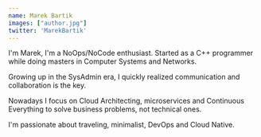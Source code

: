 ```yaml
---
name: Marek Bartik
images: ["author.jpg"]
twitter: 'MarekBartik'
---
```


I'm Marek, I'm a NoOps/NoCode enthusiast. Started as a C++ programmer while doing masters in Computer Systems and Networks.

Growing up in the SysAdmin era, I quickly realized communication and collaboration is the key.

Nowadays I focus on Cloud Architecting, microservices and Continuous Everything to solve business problems, not technical ones.

I'm passionate about traveling, minimalist, DevOps and Cloud Native.